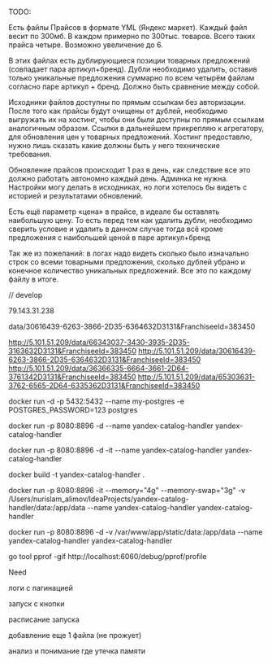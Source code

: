 TODO:

Есть файлы Прайсов в формате YML (Яндекс маркет). Каждый файл весит по 300мб. В каждом примерно по 300тыс. товаров. Всего таких прайса четыре. Возможно увеличение до 6.

В этих файлах есть дублирующиеся позиции товарных предложений (совпадает пара артикул+бренд). Дубли необходимо удалить, оставив только уникальные предложения суммарно по всем четырём файлам согласно паре артикул + бренд. Должно быть сравнение между собой.

Исходники файлов доступны по прямым ссылкам без авторизации. После того как прайсы будут очищены от дублей, необходимо выгружать их на хостинг, чтобы они были доступны по прямым ссылкам аналогичным образом. Ссылки в дальнейшем прикрепляю к агрегатору, для обновления цен у товарных предложений. Хостинг предоставлю, нужно лишь сказать какие должны быть у него технические требования.

Обновление прайсов происходит 1 раз в день, как следствие все это должно работать автономно каждый день. Админка не нужна.  Настройки могу делать в исходниках, но логи хотелось бы видеть с историей и результатами обновлений.

Есть ещё параметр «цена» в прайсе, в идеале бы оставлять наибольшую цену. То есть перед тем как удалить дубли, необходимо сверить условие и удалить в данном случае тогда всё кроме предложения с наибольшей ценой в паре артикул+бренд

Так же из пожеланий: в логах надо видеть сколько было изначально строк со всеми товарными предложения, сколько дублей убрано и конечное количество уникальных предложений. Все это по каждому файлу в итоге.

// develop

79.143.31.238

data/30616439-6263-3866-2D35-6364632D3131&FranchiseeId=383450

http://5.101.51.209/data/66343037-3430-3935-2D35-3163632D3131&FranchiseeId=383450
http://5.101.51.209/data/30616439-6263-3866-2D35-6364632D3131&FranchiseeId=383450
http://5.101.51.209/data/36366335-6664-3661-2D64-3761342D3131&FranchiseeId=383450
http://5.101.51.209/data/65303631-3762-6565-2D64-6335362D3131&FranchiseeId=383450

docker run -d -p 5432:5432 --name my-postgres -e POSTGRES_PASSWORD=123 postgres

docker run -p 8080:8896 -d --name yandex-catalog-handler yandex-catalog-handler

docker run -p 8080:8896 -d -it --name yandex-catalog-handler yandex-catalog-handler

docker build -t yandex-catalog-handler .

docker run -p 8080:8896 -it --memory="4g" --memory-swap="3g" -v /Users/nurislam_alimov/IdeaProjects/yandex-catalog-handler/data:/app/data --name yandex-catalog-handler yandex-catalog-handler

docker run -p 8080:8896 -d -v /var/www/app/static/data:/app/data --name yandex-catalog-handler yandex-catalog-handler

go tool pprof -gif http://localhost:6060/debug/pprof/profile

Need

логи с пагинацией

запуск с кнопки

расписание запуска

добавление еще 1 файла (не прожует)

анализ и понимание где утечка памяти